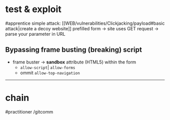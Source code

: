# test & exploit

#apprentice 
simple attack: [[WEB/vulnerabilities/Clickjacking/payload#basic attack|create a decoy website]]
prefilled form -> site uses GET request -> parse your parameter in URL 

## Bypassing frame busting (breaking) script

- frame buster -> **sandbox** attribute (HTML5) within the form 
  - ``` allow-script ```| ``` allow-forms ```
  - ommit  ``` allow-top-navigation ```
---
# chain

#practitioner 
/gitcomm